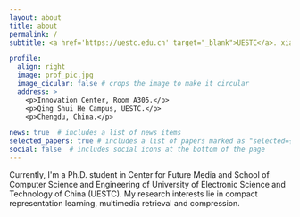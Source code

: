 ```yaml
---
layout: about
title: about
permalink: /
subtitle: <a href='https://uestc.edu.cn' target="_blank">UESTC</a>. xiaosu-zhu@outlook.com

profile:
  align: right
  image: prof_pic.jpg
  image_cicular: false # crops the image to make it circular
  address: >
    <p>Innovation Center, Room A305.</p>
    <p>Qing Shui He Campus, UESTC.</p>
    <p>Chengdu, China.</p>

news: true  # includes a list of news items
selected_papers: true # includes a list of papers marked as "selected={true}"
social: false  # includes social icons at the bottom of the page
---
```


Currently, I'm a Ph.D. student in Center for Future Media and School of Computer Science and Engineering of University of Electronic Science and Technology of China (UESTC). My research interests lie in compact representation learning, multimedia retrieval and compression.
